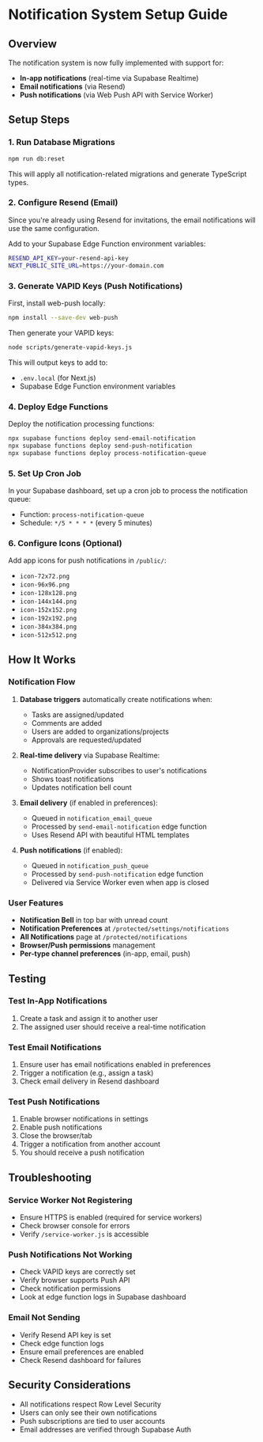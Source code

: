 # Notification System Setup Guide

## Overview
The notification system is now fully implemented with support for:
- **In-app notifications** (real-time via Supabase Realtime)
- **Email notifications** (via Resend)
- **Push notifications** (via Web Push API with Service Worker)

## Setup Steps

### 1. Run Database Migrations
```bash
npm run db:reset
```
This will apply all notification-related migrations and generate TypeScript types.

### 2. Configure Resend (Email)
Since you're already using Resend for invitations, the email notifications will use the same configuration.

Add to your Supabase Edge Function environment variables:
```bash
RESEND_API_KEY=your-resend-api-key
NEXT_PUBLIC_SITE_URL=https://your-domain.com
```

### 3. Generate VAPID Keys (Push Notifications)
First, install web-push locally:
```bash
npm install --save-dev web-push
```

Then generate your VAPID keys:
```bash
node scripts/generate-vapid-keys.js
```

This will output keys to add to:
- `.env.local` (for Next.js)
- Supabase Edge Function environment variables

### 4. Deploy Edge Functions
Deploy the notification processing functions:
```bash
npx supabase functions deploy send-email-notification
npx supabase functions deploy send-push-notification
npx supabase functions deploy process-notification-queue
```

### 5. Set Up Cron Job
In your Supabase dashboard, set up a cron job to process the notification queue:
- Function: `process-notification-queue`
- Schedule: `*/5 * * * *` (every 5 minutes)

### 6. Configure Icons (Optional)
Add app icons for push notifications in `/public/`:
- `icon-72x72.png`
- `icon-96x96.png`
- `icon-128x128.png`
- `icon-144x144.png`
- `icon-152x152.png`
- `icon-192x192.png`
- `icon-384x384.png`
- `icon-512x512.png`

## How It Works

### Notification Flow
1. **Database triggers** automatically create notifications when:
   - Tasks are assigned/updated
   - Comments are added
   - Users are added to organizations/projects
   - Approvals are requested/updated

2. **Real-time delivery** via Supabase Realtime:
   - NotificationProvider subscribes to user's notifications
   - Shows toast notifications
   - Updates notification bell count

3. **Email delivery** (if enabled in preferences):
   - Queued in `notification_email_queue`
   - Processed by `send-email-notification` edge function
   - Uses Resend API with beautiful HTML templates

4. **Push notifications** (if enabled):
   - Queued in `notification_push_queue`
   - Processed by `send-push-notification` edge function
   - Delivered via Service Worker even when app is closed

### User Features
- **Notification Bell** in top bar with unread count
- **Notification Preferences** at `/protected/settings/notifications`
- **All Notifications** page at `/protected/notifications`
- **Browser/Push permissions** management
- **Per-type channel preferences** (in-app, email, push)

## Testing

### Test In-App Notifications
1. Create a task and assign it to another user
2. The assigned user should receive a real-time notification

### Test Email Notifications
1. Ensure user has email notifications enabled in preferences
2. Trigger a notification (e.g., assign a task)
3. Check email delivery in Resend dashboard

### Test Push Notifications
1. Enable browser notifications in settings
2. Enable push notifications
3. Close the browser/tab
4. Trigger a notification from another account
5. You should receive a push notification

## Troubleshooting

### Service Worker Not Registering
- Ensure HTTPS is enabled (required for service workers)
- Check browser console for errors
- Verify `/service-worker.js` is accessible

### Push Notifications Not Working
- Check VAPID keys are correctly set
- Verify browser supports Push API
- Check notification permissions
- Look at edge function logs in Supabase dashboard

### Email Not Sending
- Verify Resend API key is set
- Check edge function logs
- Ensure email preferences are enabled
- Check Resend dashboard for failures

## Security Considerations
- All notifications respect Row Level Security
- Users can only see their own notifications
- Push subscriptions are tied to user accounts
- Email addresses are verified through Supabase Auth